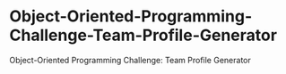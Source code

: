 # Object-Oriented-Programming-Challenge-Team-Profile-Generator
Object-Oriented Programming Challenge: Team Profile Generator
